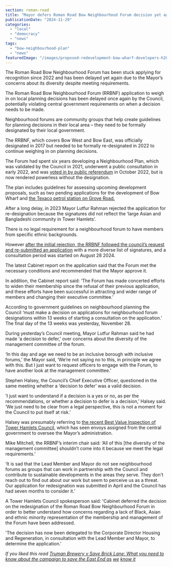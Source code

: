 ```yaml
---
section: roman-road
title: "Mayor defers Roman Road Bow Neighbourhood Forum decision yet again, flouting government guidance"
publicationDate: "2024-11-29"
categories: 
  - "local"
  - "democracy"
  - "news"
tags: 
  - "bow-neighbourhood-plan"
  - "news"
featuredImage: "/images/proposed-redevelopment-bow-wharf-developers-h20.jpg"
---
```


The Roman Road Bow Neighbourhood Forum has been stuck applying for recognition since 2022 and has been delayed yet again due to the Mayor’s concerns about its diversity despite meeting requirements.

The Roman Road Bow Neighbourhood Forum (RRBNF) application to weigh in on local planning decisions has been delayed once again by the Council, potentially violating central government requirements on when a decision needs to be made. 

Neighbourhood forums are community groups that help create guidelines for planning decisions in their local area – they need to be formally designated by their local government. 

The RRBNF, which covers Bow West and Bow East, was officially designated in 2017 but needed to be formally re-designated in 2022 to continue weighing in on planning decisions. 

The Forum had spent six years developing a Neighbourhood Plan, which was validated by the Council in 2021, underwent a public consultation in early 2022, and was [voted in by public referendum](https://romanroadlondon.com/bow-neighbourhood-plan-referendum-passed/) in October 2022, but is now rendered powerless without the designation.

The plan includes guidelines for assessing upcoming development proposals, such as two pending applications for the development of Bow Wharf and [the Texaco petrol station on Grove Road.](https://romanroadlondon.com/notices/planning-application-53-grove-road-roman-road-neighbourhood-forum/) 

After a long delay, in 2023 Mayor Lutfur Rahman rejected the application for re-designation because the signatures did not reflect the ‘large Asian and Bangladeshi community in Tower Hamlets’. 

There is no legal requirement for a neighbourhood forum to have members from specific ethnic backgrounds.

However [after the initial rejection, the RRBNF followed the council’s request and re-submitted an application](https://romanroadlondon.com/neighbourhood-forum-designation-delayed-by-mayor-despite-meeting-requirements/) with a more diverse list of signatures, and a consultation period was started on August 28 2024. 

The latest Cabinet report on the application said that the Forum met the necessary conditions and recommended that the Mayor approve it. 

In addition, the Cabinet report said: ‘The Forum has made concerted efforts to widen their membership since the refusal of their previous application, and these efforts have been successful in attracting and wider range of members and changing their executive committee.’ 

According to government guidelines on neighbourhood planning the Council ‘must make a decision on applications for neighbourhood forum designations within 13 weeks of starting a consultation on the application.’ The final day of the 13 weeks was yesterday, November 28. 

During yesterday’s Council meeting, Mayor Lutfur Rahman said he had made ‘a decision to defer,’ over concerns about the diversity of the management committee of the forum. 

‘In this day and age we need to be an inclusive borough with inclusive forums,’ the Mayor said, ‘We’re not saying no to this, in principle we agree with this. But I just want to request officers to engage with the Forum, to have another look at the management committee.’

Stephen Halsey, the Council’s Chief Executive Officer, questioned in the same meeting whether a ‘decision to defer’ was a valid decision. 

‘I just want to understand if a decision is a yes or no, as per the recommendations, or whether a decision to defer is a decision,’ Halsey said. ‘We just need to be clear from a legal perspective, this is not a moment for the Council to put itself at risk.’ 

Halsey was presumably referring to [the recent Best Value Inspection of Tower Hamlets Council](https://whitechapellondon.co.uk/is-best-value-inspection-lutfur-rahman-tower-hamlets-justified/), which has seen envoys assigned from the central government to oversee the Mayor’s administration. 

Mike Mitchell, the RRBNF’s interim chair said: ‘All of this \[the diversity of the management committee\] shouldn’t come into it because we meet the legal requirements.’ 

‘It is sad that the Lead Member and Mayor do not see neighbourhood forums as groups that can work in partnership with the Council and contribute to sustainable developments in the areas they serve. They don't reach out to find out about our work but seem to perceive us as a threat. Our application for redesignation was submitted in April and the Council has had seven months to consider it.’ 

A Tower Hamlets Council spokesperson said: 'Cabinet deferred the decision on the redesignation of the Roman Road Bow Neighbourhood Forum in order to better understand how concerns regarding a lack of Black, Asian and ethnic minority representation of the membership and management of the Forum have been addressed. 

'The decision has now been delegated to the Corporate Director Housing and Regeneration, in consultation with the Lead Member and Mayor, to determine the application.'

_If you liked this read [Truman Brewery v Save Brick Lane: What you need to know about the campaign to save the East End as](https://whitechapellondon.co.uk/save-brick-lane-campaign-regroups-against-truman-brewery-new-plans/) [we](https://whitechapellondon.co.uk/save-brick-lane-campaign-regroups-against-truman-brewery-new-plans/) [know it](https://whitechapellondon.co.uk/save-brick-lane-campaign-regroups-against-truman-brewery-new-plans/)_
